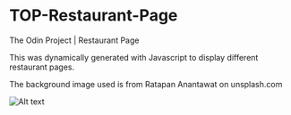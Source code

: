 # TOP-Restaurant-Page
The Odin Project | Restaurant Page

This was dynamically generated with Javascript to display different restaurant pages.

The background image used is from Ratapan Anantawat on unsplash.com


![Alt text](<Restaurant Page GitHub.JPG>)